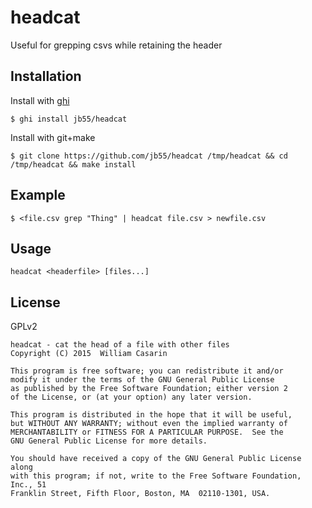 
# headcat

  Useful for grepping csvs while retaining the header

## Installation

  Install with [ghi](https://github.com/stephenmathieson/ghi)

    $ ghi install jb55/headcat

  Install with git+make

    $ git clone https://github.com/jb55/headcat /tmp/headcat && cd /tmp/headcat && make install

## Example

    $ <file.csv grep "Thing" | headcat file.csv > newfile.csv

## Usage

    headcat <headerfile> [files...]

## License

  GPLv2
  
    headcat - cat the head of a file with other files
    Copyright (C) 2015  William Casarin

    This program is free software; you can redistribute it and/or
    modify it under the terms of the GNU General Public License
    as published by the Free Software Foundation; either version 2
    of the License, or (at your option) any later version.

    This program is distributed in the hope that it will be useful,
    but WITHOUT ANY WARRANTY; without even the implied warranty of
    MERCHANTABILITY or FITNESS FOR A PARTICULAR PURPOSE.  See the
    GNU General Public License for more details.

    You should have received a copy of the GNU General Public License along
    with this program; if not, write to the Free Software Foundation, Inc., 51
    Franklin Street, Fifth Floor, Boston, MA  02110-1301, USA.
